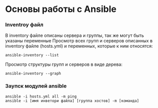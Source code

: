 # Основы работы с Ansible
### Inventroy файл
В inventory файле описаны сервера и группы, так же могут быть указаны переменные
Просмотр всех групп и серверов описанных в inventory файле (hosts.yml) и переменных, которые к ним относятся:
```
ansible-inventory --list
```
Просмотр структуры групп и серверов в виде дерева:
```
ansible-inventory --graph
```

### Заупск модулей ansible
```
ansible -i hosts.yml all -m ping
ansible -i [имя инветори файла] [группа хостов] -m [команда]
```
